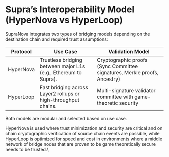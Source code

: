 # Supra’s Interoperability Model (HyperNova vs HyperLoop)

SupraNova integrates two types of bridging models depending on the destination chain and required trust assumptions:

| **Protocol** | **Use Case**                                                    | **Validation Model**                                                      |
| ------------ | --------------------------------------------------------------- | ------------------------------------------------------------------------- |
| HyperNova    | Trustless bridging between major L1s (e.g., Ethereum to Supra). | Cryptographic proofs (Sync Committee signatures, Merkle proofs, Ancestry) |
| HyperLoop    | Fast bridging across Layer2 rollups or high-throughput  chains. | Multi-signature validator committee with game-theoretic security          |

Both models are modular and selected based on use case.

HyperNova is used where trust minimization and security are critical and on chain cryptographic verification of source chain events are possible, while HyperLoop is optimized for speed and cost in environments where a middle network of bridge nodes that are proven to be game theoretically secure needs to be trusted.\
